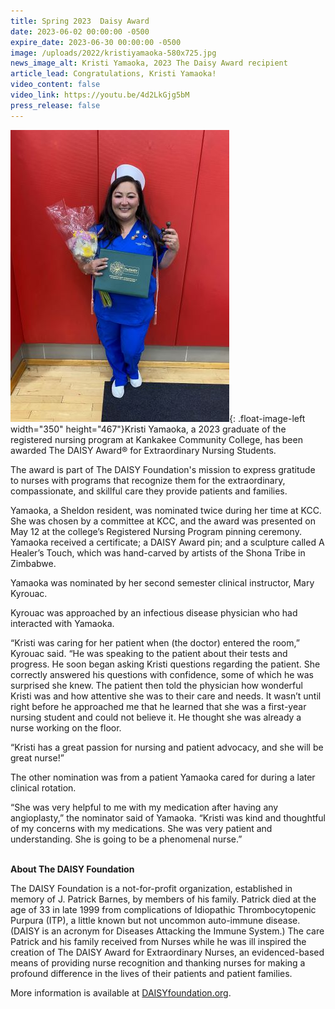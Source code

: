 ```yaml
---
title: Spring 2023  Daisy Award
date: 2023-06-02 00:00:00 -0500
expire_date: 2023-06-30 00:00:00 -0500
image: /uploads/2022/kristiyamaoka-580x725.jpg
news_image_alt: Kristi Yamaoka, 2023 The Daisy Award recipient
article_lead: Congratulations, Kristi Yamaoka!
video_content: false
video_link: https://youtu.be/4d2LkGjg5bM
press_release: false
---
```

![](/uploads/2022/kristiyamaoka-350x467.jpg){: .float-image-left width="350" height="467"}Kristi Yamaoka, a 2023 graduate of the registered nursing program at Kankakee Community College, has been awarded The DAISY Award® for Extraordinary Nursing Students.

The award is part of The DAISY Foundation's mission to express gratitude to nurses with programs that recognize them for the extraordinary, compassionate, and skillful care they provide patients and families.

Yamaoka, a Sheldon resident, was nominated twice during her time at KCC. She was chosen by a committee at KCC, and the award was presented on May 12 at the college’s Registered Nursing Program pinning ceremony. Yamaoka received a certificate; a DAISY Award pin; and a sculpture called A Healer’s Touch, which was hand-carved by artists of the Shona Tribe in Zimbabwe.

Yamaoka was nominated by her second semester clinical instructor, Mary Kyrouac.

Kyrouac was approached by an infectious disease physician who had interacted with Yamaoka.

“Kristi was caring for her patient when (the doctor) entered the room,” Kyrouac said. “He was speaking to the patient about their tests and progress. He soon began asking Kristi questions regarding the patient. She correctly answered his questions with confidence, some of which he was surprised she knew. The patient then told the physician how wonderful Kristi was and how attentive she was to their care and needs. It wasn’t until right before he approached me that he learned that she was a first-year nursing student and could not believe it. He thought she was already a nurse working on the floor.

“Kristi has a great passion for nursing and patient advocacy, and she will be great nurse!”

The other nomination was from a patient Yamaoka cared for during a later clinical rotation.

“She was very helpful to me with my medication after having any angioplasty,” the nominator said of Yamaoka. “Kristi was kind and thoughtful of my concerns with my medications. She was very patient and understanding. She is going to be a phenomenal nurse.”

<br>**About The DAISY Foundation**

The DAISY Foundation is a not-for-profit organization, established in memory of J. Patrick Barnes, by members of his family. Patrick died at the age of 33 in late 1999 from complications of Idiopathic Thrombocytopenic Purpura (ITP), a little known but not uncommon auto-immune disease. (DAISY is an acronym for Diseases Attacking the Immune System.) The care Patrick and his family received from Nurses while he was ill inspired the creation of The DAISY Award for Extraordinary Nurses, an evidenced-based means of providing nurse recognition and thanking nurses for making a profound difference in the lives of their patients and patient families.

More information is available at [DAISYfoundation.org](http://DAISYfoundation.org).
